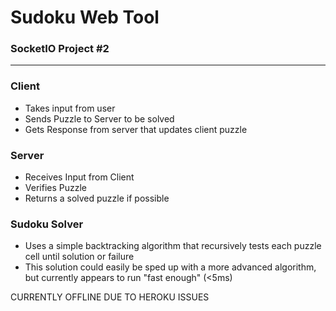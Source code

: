 # Sudoku Web Tool
### SocketIO Project #2
---

### Client
* Takes input from user
* Sends Puzzle to Server to be solved
* Gets Response from server that updates client puzzle

### Server
* Receives Input from Client
* Verifies Puzzle
* Returns a solved puzzle if possible

### Sudoku Solver
* Uses a simple backtracking algorithm that recursively tests each puzzle cell until solution or failure
* This solution could easily be sped up with a more advanced algorithm, but currently appears to run "fast enough" (<5ms)

CURRENTLY OFFLINE DUE TO HEROKU ISSUES
